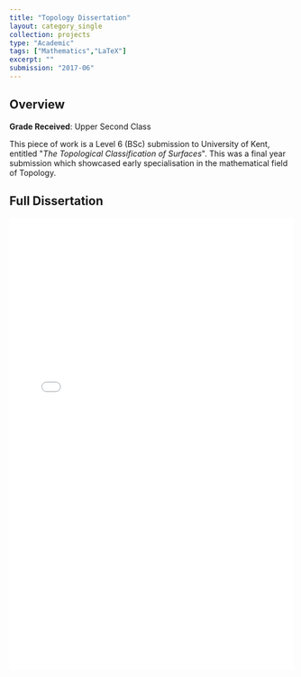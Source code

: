 ```yaml
---
title: "Topology Dissertation"
layout: category_single
collection: projects
type: "Academic"
tags: ["Mathematics","LaTeX"]
excerpt: ""
submission: "2017-06"
---
```


## Overview
**Grade Received**: Upper Second Class

This piece of work is a Level 6 (BSc) submission to University of Kent, entitled "*The Topological Classification of Surfaces*". This was a final year submission which showcased early specialisation in the mathematical field of Topology.


## Full Dissertation
<iframe src="{{ '/assets/Topology Dissertation.pdf' | relative_url }}" width="100%" height="800px" style="border: none;"></iframe>